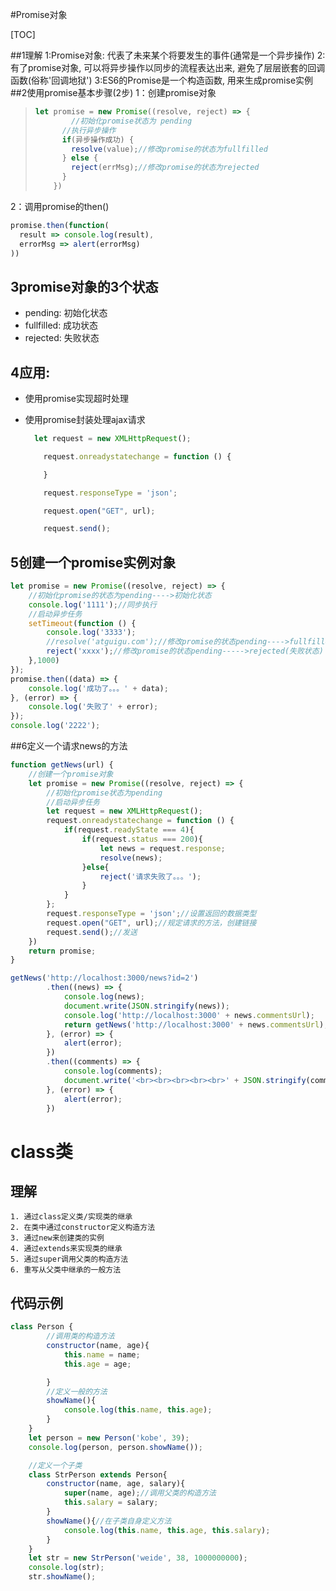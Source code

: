 

#Promise对象

[TOC]



##1理解
1:Promise对象: 代表了未来某个将要发生的事件(通常是一个异步操作)
2:有了promise对象, 可以将异步操作以同步的流程表达出来, 避免了层层嵌套的回调函数(俗称'回调地狱')
3:ES6的Promise是一个构造函数, 用来生成promise实例
##2使用promise基本步骤(2步)
1：创建promise对象

> ```javascript
> let promise = new Promise((resolve, reject) => {
>         //初始化promise状态为 pending
>       //执行异步操作
>       if(异步操作成功) {
>         resolve(value);//修改promise的状态为fullfilled
>       } else {
>         reject(errMsg);//修改promise的状态为rejected
>       }
>     })
> ```

2：调用promise的then()

```javascript
promise.then(function(
  result => console.log(result),
  errorMsg => alert(errorMsg)
))
```
## 3promise对象的3个状态
  * pending: 初始化状态
  * fullfilled: 成功状态
  * rejected: 失败状态

## 4应用:
  * 使用promise实现超时处理

  * 使用promise封装处理ajax请求

      ```javascript
        let request = new XMLHttpRequest();
      
          request.onreadystatechange = function () {
      
          }
      
          request.responseType = 'json';
      
          request.open("GET", url);
      
          request.send();
      
      ```

      

## 5创建一个promise实例对象
```javascript
let promise = new Promise((resolve, reject) => {
    //初始化promise的状态为pending---->初始化状态
    console.log('1111');//同步执行
    //启动异步任务
    setTimeout(function () {
        console.log('3333');
        //resolve('atguigu.com');//修改promise的状态pending---->fullfilled（成功状态）
        reject('xxxx');//修改promise的状态pending----->rejected(失败状态)
    },1000)
});
promise.then((data) => {
    console.log('成功了。。。' + data);
}, (error) => {
    console.log('失败了' + error);
});
console.log('2222');
```

##6定义一个请求news的方法
```javascript
function getNews(url) {
    //创建一个promise对象
    let promise = new Promise((resolve, reject) => {
        //初始化promise状态为pending
        //启动异步任务
        let request = new XMLHttpRequest();
        request.onreadystatechange = function () {
            if(request.readyState === 4){
                if(request.status === 200){
                    let news = request.response;
                    resolve(news);
                }else{
                    reject('请求失败了。。。');
                }
            }
        };
        request.responseType = 'json';//设置返回的数据类型
        request.open("GET", url);//规定请求的方法，创建链接
        request.send();//发送
    })
    return promise;
}

getNews('http://localhost:3000/news?id=2')
        .then((news) => {
            console.log(news);
            document.write(JSON.stringify(news));
            console.log('http://localhost:3000' + news.commentsUrl);
            return getNews('http://localhost:3000' + news.commentsUrl);
        }, (error) => {
            alert(error);
        })
        .then((comments) => {
            console.log(comments);
            document.write('<br><br><br><br><br>' + JSON.stringify(comments));
        }, (error) => {
            alert(error);
        })

```
# class类

## 理解

```
1. 通过class定义类/实现类的继承
2. 在类中通过constructor定义构造方法
3. 通过new来创建类的实例
4. 通过extends来实现类的继承
5. 通过super调用父类的构造方法
6. 重写从父类中继承的一般方法
```

## 代码示例

```javascript
class Person {
        //调用类的构造方法
        constructor(name, age){
            this.name = name;
            this.age = age;

        }
        //定义一般的方法
        showName(){
            console.log(this.name, this.age);
        }
    }
    let person = new Person('kobe', 39);
    console.log(person, person.showName());

    //定义一个子类
    class StrPerson extends Person{
        constructor(name, age, salary){
            super(name, age);//调用父类的构造方法
            this.salary = salary;
        }
        showName(){//在子类自身定义方法
            console.log(this.name, this.age, this.salary);
        }
    }
    let str = new StrPerson('weide', 38, 1000000000);
    console.log(str);
    str.showName();
```
